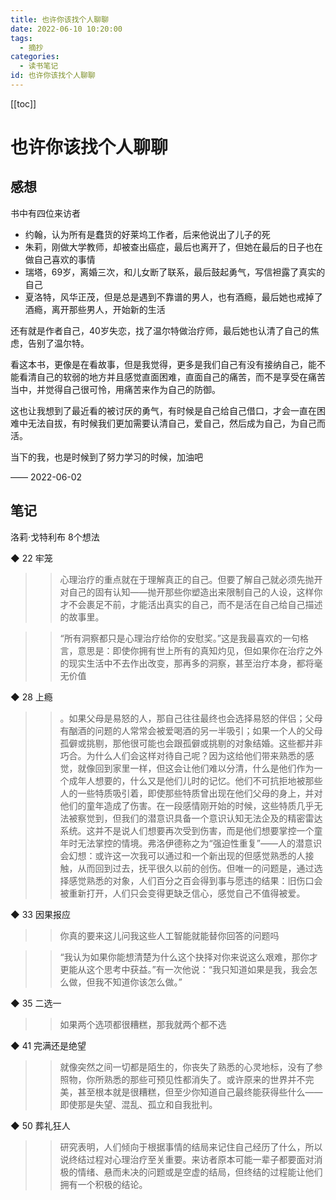 ```yaml
---
title: 也许你该找个人聊聊
date: 2022-06-10 10:20:00
tags:
  - 摘抄
categories:
  - 读书笔记
id: 也许你该找个人聊聊
---
```


[[toc]]

# 也许你该找个人聊聊

## 感想

书中有四位来访者

- 约翰，认为所有是蠢货的好莱坞工作者，后来他说出了儿子的死
- 朱莉，刚做大学教师，却被查出癌症，最后也离开了，但她在最后的日子也在做自己喜欢的事情
- 瑞塔，69岁，离婚三次，和儿女断了联系，最后鼓起勇气，写信袒露了真实的自己
- 夏洛特，风华正茂，但是总是遇到不靠谱的男人，也有酒瘾，最后她也戒掉了酒瘾，离开那些男人，开始新的生活

还有就是作者自己，40岁失恋，找了温尔特做治疗师，最后她也认清了自己的焦虑，告别了温尔特。

看这本书，更像是在看故事，但是我觉得，更多是我们自己有没有接纳自己，能不能看清自己的软弱的地方并且感觉直面困难，直面自己的痛苦，而不是享受在痛苦当中，并觉得自己很可怜，用痛苦来作为自己的防御。

这也让我想到了最近看的被讨厌的勇气，有时候是自己给自己借口，才会一直在困难中无法自拔，有时候我们更加需要认清自己，爱自己，然后成为自己，为自己而活。

当下的我，也是时候到了努力学习的时候，加油吧

—— 2022-06-02

## 笔记

洛莉·戈特利布
8个想法

◆ 22 牢笼

>> 心理治疗的重点就在于理解真正的自己。但要了解自己就必须先抛开对自己的固有认知——抛开那些你塑造出来限制自己的人设，这样你才不会裹足不前，才能活出真实的自己，而不是活在自己给自己描述的故事里。

>> “所有洞察都只是心理治疗给你的安慰奖。”这是我最喜欢的一句格言，意思是：即使你拥有世上所有的真知灼见，但如果你在治疗之外的现实生活中不去作出改变，那再多的洞察，甚至治疗本身，都将毫无价值

◆ 28 上瘾

>> 。如果父母是易怒的人，那自己往往最终也会选择易怒的伴侣；父母有酗酒的问题的人常常会被爱喝酒的另一半吸引；如果一个人的父母孤僻或挑剔，那他很可能也会跟孤僻或挑剔的对象结婚。这些都并非巧合。为什么人们会这样对待自己呢？因为这给他们带来熟悉的感觉，就像回到家里一样，但这会让他们难以分清，什么是他们作为一个成年人想要的，什么又是他们儿时的记忆。他们不可抗拒地被那些人的一些特质吸引着，即使那些特质曾出现在他们父母的身上，并对他们的童年造成了伤害。在一段感情刚开始的时候，这些特质几乎无法被察觉到，但我们的潜意识具备一个意识认知无法企及的精密雷达系统。这并不是说人们想要再次受到伤害，而是他们想要掌控一个童年时无法掌控的情境。弗洛伊德称之为“强迫性重复”——人的潜意识会幻想：或许这一次我可以通过和一个新出现的但感觉熟悉的人接触，从而回到过去，抚平很久以前的创伤。但唯一的问题是，通过选择感觉熟悉的对象，人们百分之百会得到事与愿违的结果：旧伤口会被重新打开，人们只会变得更缺乏信心，感觉自己不值得被爱。

◆ 33 因果报应

>> 你真的要来这儿问我这些人工智能就能替你回答的问题吗

>> “我认为如果你能想清楚为什么这个抉择对你来说这么艰难，那你才更能从这个思考中获益。”有一次他说：“我只知道如果是我，我会怎么做，但我不知道你该怎么做。”

◆ 35 二选一

>> 如果两个选项都很糟糕，那我就两个都不选

◆ 41 完满还是绝望

>> 就像突然之间一切都是陌生的，你丧失了熟悉的心灵地标，没有了参照物，你所熟悉的那些可预见性都消失了。或许原来的世界并不完美，甚至根本就是很糟糕，但至少你知道自己最终能获得些什么——即使那是失望、混乱、孤立和自我批判。

◆ 50 葬礼狂人

>> 研究表明，人们倾向于根据事情的结局来记住自己经历了什么，所以说终结过程对心理治疗至关重要。来访者原本可能一辈子都要面对消极的情绪、悬而未决的问题或是空虚的结局，但终结的过程能让他们拥有一个积极的结论。
